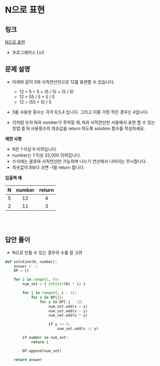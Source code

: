 # N으로 표현

## 링크

[N으로 표현](https://programmers.co.kr/learn/courses/30/lessons/42895)

- 프로그래머스 Lv3

## 문제 설명

- 아래와 같이 5와 사칙연산만으로 12를 표현할 수 있습니다.

  - 12 = 5 + 5 + (5 / 5) + (5 / 5)
  - 12 = 55 / 5 + 5 / 5
  - 12 = (55 + 5) / 5

- 5를 사용한 횟수는 각각 6,5,4 입니다. 그리고 이중 가장 작은 경우는 4입니다.

- 이처럼 숫자 N과 number가 주어질 때, N과 사칙연산만 사용해서 표현 할 수 있는 방법 중 N 사용횟수의 최솟값을 return 하도록 solution 함수를 작성하세요.

**제한 사항**

- N은 1 이상 9 이하입니다.
- number는 1 이상 32,000 이하입니다.
- 수식에는 괄호와 사칙연산만 가능하며 나누기 연산에서 나머지는 무시합니다.
- 최솟값이 8보다 크면 -1을 return 합니다.

**입출력 예**

|  N  | number | return |
| :-: | :----: | :----: |
|  5  |   12   |   4    |
|  2  |   11   |   3    |

<br></br>

## 답안 풀이

- N으로 만들 수 있는 경우의 수를 잘 고려

```python
def solution(N, number):
    answer = -1
    DP = []

    for i in range(1, 9):
        num_set = { int(str(N) * i) }

        for j in range(0, i - 1):
            for x in DP[j]:
                for y in DP[-j - 1]:
                    num_set.add(x + y)
                    num_set.add(x - y)
                    num_set.add(x * y)

                    if y != 0:
                        num_set.add(x // y)

        if number in num_set:
            return i

        DP.append(num_set)

    return answer
```
